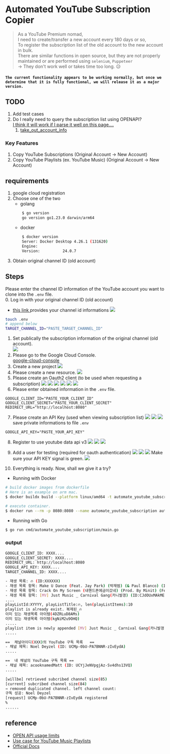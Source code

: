 # Automated YouTube Subscription Copier
> As a YouTube Premium nomad, <br/> I need to create/transfer a new account every 180 days or so, <br/>
To register the subscription list of the old account to the new account in bulk. <br/>
There are similar functions in open source, but they are not properly maintained or are performed using `selenium`, `Puppeteer`<br/>
→ They don't work well or takes time too long. 😥

#### `The current functionality appears to be working normally, but once we determine that it is fully functional, we will release it as a major version.`

## TODO
1. Add test cases
2. Do I really need to query the subscription list using OPENAPI?<br/> [I think it will work if I parse it well on this page....](https://www.youtube.com/feed/channels)
   1. [take_out_account_info](https://takeout.google.com/settings/takeout)



### Key Features
1. Copy YouTube Subscriptions (Original Account → New Account)
2. Copy YouTube Playlists (ex. YouTube Music) (Original Account → New Account)


## requirements
1. google cloud registration
2. Choose one of the two
    - golang
    ```bash
        $ go version
        go version go1.23.0 darwin/arm64
    ```
    - docker
    ```bash
        $ docker version
        Server: Docker Desktop 4.26.1 (131620)
        Engine:
        Version:          24.0.7
    ```
3. Obtain original channel ID (old account)


## Steps
Please enter the channel ID information of the YouTube account you want to clone into the `.env` file.<br/>
0. Log in with your original channel ID (old account)
- [this link ](https://www.youtube.com/account_advanced) provides your channel id informations
![](./screenshots/채널%20아이디%20조회.png)
```bash
touch .env
# append below
TARGET_CHANNEL_ID="PASTE_TARGET_CHANNEL_ID"
```
1. Set publically the subscription information of the original channel (old account).<br/>
![ ](./screenshots/00_사전조치사항.png)
2. Please go to the Google Cloud Console. <br/>[google-cloud-console](https://console.cloud.google.com/welcome?hl=ko&inv=1&invt=Ab0cDg)
3. Create a new project ![](./screenshots/01_리소스%20생성.png)
4. Please create a new resource. ![](./screenshots/01-1.png)
5. Please create an Oauth2 client (to be used when requesting a subscription)
![](./screenshots/02_0oauth%20클라이언트%20만들기.png)
![](./screenshots/02-1.png)
![](./screenshots/02-2.png)
![](./screenshots/02-3.png)
![](./screenshots/02-4.png)
![](./screenshots/02-5.png)
6. Please enter obtained information in the `.env` file.
```.env
GOOGLE_CLIENT_ID="PASTE_YOUR_CLIENT_ID"
GOOGLE_CLIENT_SECRET="PASTE_YOUR_CLIENT_SECRET"
REDIRECT_URL="http://localhost:8080"
```
7. Please create an API Key (used when viewing subscription list)
![](./screenshots/03-0APIKEY만들기.png)
![](./screenshots/03-1.png)
![](./screenshots/03-2.png)
save private informations to file `.env`
```.env
GOOGLE_API_KEY="PASTE_YOUR_API_KEY"
```

8. Register to use youtube data api v3
![](./screenshots/03-3.png)
![](./screenshots/03-4.png)
![](./screenshots/03-5.png)

9. Add a user for testing (required for oauth authentication)
![](./screenshots/03-6.png)
![](./screenshots/03-7.png)
![](./screenshots/04-2.png)
Make sure your API KEY signal is green.
![](./screenshots/04_앱게시.png)

10. Everything is ready. Now, shall we give it a try?
- Running with Docker
```bash
# build docker images from dockerfile
# Here is an example on arm mac.
$ docker buildx build --platform linux/amd64 -t automate_youtube_subscription -f internal/deployments/Dockerfile .

# execute container.
$ docker run --rm -p 8080:8080 --name automate_youtube_subscription automate_youtube_subscription
```
- Running with Go
```bash
$ go run cmd/automate_youtube_subscription/main.go
```
### output
```bash
GOOGLE_CLIENT_ID: XXXX....
GOOGLE_CLIENT_SECRET: XXXX....
REDIRECT_URL: http://localhost:8080
GOOGLE_API_KEY: XXXX....
TARGET_CHANNEL_ID: XXXX....

- 재생 목록: 🔥 (ID:XXXXXX)
- 재생 목록 항목: Make U Dance (Feat. Jay Park) (박재범) (& Paul Blanco) (ID:4DZRLuD8AMs)
- 재생 목록 항목: Crack On My Screen (내핸드폰에금이갔네) (Prod. By Minit) (Feat. Paloalto) (ID:kgNiM2u9OHQ)
- 재생 목록 항목: [MV] Just Music _ Carnival Gang(카니발갱) (ID:CJdOUxMAkME)
....
playListId:XYYYY, playListTitle:🔥, len(playListItems):10
playlist is already exist. 복제된_🔥
이미 있는 재생목록 아이템(4DZRLuD8AMs)
이미 있는 재생목록 아이템(kgNiM2u9OHQ)
.....
playlist item is newly appended [MV] Just Music _ Carnival Gang(카니발갱)
.....

==	채널아이디(XXX)의 YouTube 구독 목록	==
- 채널 제목: Noel Deyzel (ID: UCMp-0bU-PA7BNNR-zIvEydA)
.....

==	내 채널의 YouTube 구독 목록	==
- 채널 제목: acooknamedMatt (ID: UCYjJeNVpgjAz-Sv4dhs13VQ)
.....

[willbe] retrieved subcribed channel size(85)
[current] subcribed channel size(84)
→ removed duplicated channel. left channel count:
구독 성공: Noel Deyzel
[request] UCMp-0bU-PA7BNNR-zIvEydA registered
%
......
```

## reference
- [OPEN API usage limits](https://developers.google.com/youtube/v3/determine_quota_cost)
- [Use case for YouTube Music Playlists](https://developers.google.com/youtube/v3/docs/playlists)
- [Official Docs](https://developers.google.com/youtube/v3/quickstart/go#step_1_turn_on_the)
